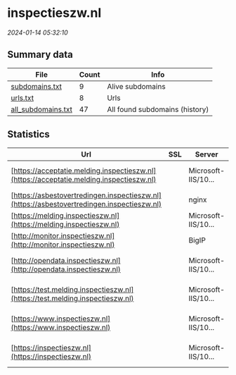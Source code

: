 # inspectieszw.nl
*2024-01-14 05:32:10*
## Summary data
| File       | Count | Info |
|------------|-------|------|
|[subdomains.txt](/data/inspectieszw.nl/subdomains.txt)|9|Alive subdomains|
|[urls.txt](/data/inspectieszw.nl/urls.txt)|8|Urls|
|[all_subdomains.txt](/data/inspectieszw.nl/all_subdomains.txt)|47|All found subdomains (history)|
## Statistics
| Url | SSL | Server | Cookie | HSTS | CSP | XFO | XXP | RP | Tech |Title |
|------------|-------|------|------|------|------|------|------|------|------|------|
|[https://acceptatie.melding.inspectieszw.nl](https://acceptatie.melding.inspectieszw.nl)| |Microsoft-IIS/10...|:warning: |:white_check_mark: |:white_check_mark: |:white_check_mark: |:white_check_mark: |HSTS IIS:10.0 Wi...|Document Moved|
|[https://asbestovertredingen.inspectieszw.nl](https://asbestovertredingen.inspectieszw.nl)| |nginx| | | | | |:white_check_mark: |Nginx|410 Gone|
|[https://melding.inspectieszw.nl](https://melding.inspectieszw.nl)| |Microsoft-IIS/10...|:warning: |:white_check_mark: |:white_check_mark: |:white_check_mark: |:white_check_mark: |IIS:10.0 Microso...|Document Moved|
|[http://monitor.inspectieszw.nl](http://monitor.inspectieszw.nl)| |BigIP| | | | | |:white_check_mark: |F5 BigIP||
|[http://opendata.inspectieszw.nl](http://opendata.inspectieszw.nl)| |Microsoft-IIS/10...| |:white_check_mark: |:white_check_mark: |:white_check_mark: |:white_check_mark: |HSTS IIS:10.0 Wi...|403 - Forbidden:...|
|[https://test.melding.inspectieszw.nl](https://test.melding.inspectieszw.nl)| |Microsoft-IIS/10...|:warning: |:white_check_mark: |:white_check_mark: |:white_check_mark: |:white_check_mark: |HSTS IIS:10.0 Wi...|Document Moved|
|[https://www.inspectieszw.nl](https://www.inspectieszw.nl)| |Microsoft-IIS/10...| |:white_check_mark: |:warning: |:white_check_mark: |:white_check_mark: |:white_check_mark: |HSTS IIS:10.0 Wi...|Document Moved|
|[https://inspectieszw.nl](https://inspectieszw.nl)| |Microsoft-IIS/10...| |:white_check_mark: |:warning: |:white_check_mark: |:white_check_mark: |:white_check_mark: |HSTS IIS:10.0 Wi...|Document Moved|